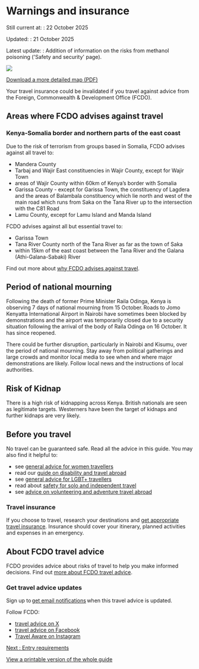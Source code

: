 # Warnings and insurance

Still current at:
:   22 October 2025

Updated:
:   21 October 2025

Latest update:
:   Addition of information on the risks from methanol poisoning ('Safety and security' page).

![](https://assets.publishing.service.gov.uk/media/68cbf893b6d7ea468dbea672/FCDO__TA__055_-_Kenya_Travel_Advice_Ed6__WEB_.jpg)


[Download a more detailed map (PDF)](https://assets.publishing.service.gov.uk/media/68cbf89425860ae11bbea671/FCDO__TA__055_-_Kenya_Travel_Advice_Ed6.pdf)

Your travel insurance could be invalidated if you travel against advice from the Foreign, Commonwealth & Development Office (FCDO).

## Areas where FCDO advises against travel

### Kenya-Somalia border and northern parts of the east coast

Due to the risk of terrorism from groups based in Somalia, FCDO advises against all travel to:

* Mandera County
* Tarbaj and Wajir East constituencies in Wajir County, except for Wajir Town
* areas of Wajir County within 60km of Kenya’s border with Somalia
* Garissa County - except for Garissa Town, the constituency of Lagdera and the areas of Balambala constituency which lie north and west of the main road which runs from Saka on the Tana River up to the intersection with the C81 Road
* Lamu County, except for Lamu Island and Manda Island

FCDO advises against all but essential travel to:

* Garissa Town
* Tana River County north of the Tana River as far as the town of Saka
* within 15km of the east coast between the Tana River and the Galana (Athi-Galana-Sabaki) River

Find out more about [why FCDO advises against travel](/foreign-travel-advice/kenya/regional-risks).

## Period of national mourning

Following the death of former Prime Minister Raila Odinga, Kenya is observing 7 days of national mourning from 15 October. Roads to Jomo Kenyatta International Airport in Nairobi have sometimes been blocked by demonstrations and the airport was temporarily closed due to a security situation following the arrival of the body of Raila Odinga on 16 October. It has since reopened.

There could be further disruption, particularly in Nairobi and Kisumu, over the period of national mourning. Stay away from political gatherings and large crowds and monitor local media to see when and where major demonstrations are likely. Follow local news and the instructions of local authorities.

## Risk of Kidnap

There is a high risk of kidnapping across Kenya. British nationals are seen as legitimate targets. Westerners have been the target of kidnaps and further kidnaps are very likely.

## Before you travel

No travel can be guaranteed safe. Read all the advice in this guide. You may also find it helpful to:

* see [general advice for women travellers](https://www.gov.uk/guidance/advice-for-women-travelling-abroad)
* read our [guide on disability and travel abroad](https://www.gov.uk/government/publications/disabled-travellers)
* see [general advice for LGBT+ travellers](https://www.gov.uk/guidance/lesbian-gay-bisexual-and-transgender-foreign-travel-advice)
* read about [safety for solo and independent travel](https://www.gov.uk/guidance/solo-and-independent-travel)
* see [advice on volunteering and adventure travel abroad](https://www.gov.uk/guidance/safer-adventure-travel-and-volunteering-overseas)

### Travel insurance

If you choose to travel, research your destinations and [get appropriate travel insurance](https://www.gov.uk/guidance/foreign-travel-insurance). Insurance should cover your itinerary, planned activities and expenses in an emergency.

## About FCDO travel advice

FCDO provides advice about risks of travel to help you make informed decisions. Find out [more about FCDO travel advice](https://www.gov.uk/guidance/about-foreign-commonwealth-development-office-travel-advice).

### Get travel advice updates

Sign up to [get email notifications](https://www.gov.uk/foreign-travel-advice/kenya/email-signup) when this travel advice is updated.

Follow FCDO:

* [travel advice on X](https://x.com/fcdotravelgovuk)
* [travel advice on Facebook](https://www.facebook.com/FCDOTravel/)
* [Travel Aware on Instagram](https://www.instagram.com/travelaware/)

[Next
:
Entry requirements](/foreign-travel-advice/kenya/entry-requirements)

[View a printable version of the whole guide](/foreign-travel-advice/kenya/print)